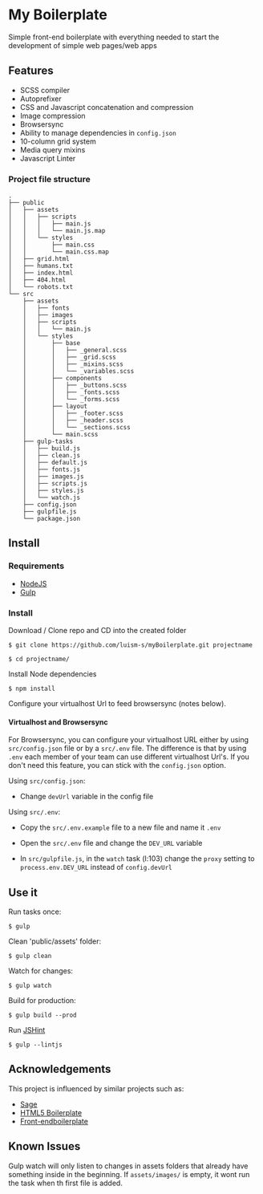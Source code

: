 # My Boilerplate

Simple front-end boilerplate with everything needed to start the development of simple web pages/web apps

## Features

* SCSS compiler
* Autoprefixer
* CSS and Javascript concatenation and compression
* Image compression
* Browsersync
* Ability to manage dependencies in `config.json`
* 10-column grid system
* Media query mixins 
* Javascript Linter

### Project file structure

    .                                     
    ├── public                                  
    │   ├── assets                                   
    │   │   ├── scripts                              
    │   │   │   ├── main.js                          
    │   │   │   └── main.js.map                      
    │   │   └── styles                               
    │   │       ├── main.css                         
    │   │       └── main.css.map                     
    │   ├── grid.html                                
    │   ├── humans.txt                               
    │   ├── index.html                                       
    │   ├── 404.html                              
    │   └── robots.txt                                   
    └── src                                          
        ├── assets                                   
        │   ├── fonts                                
        │   ├── images                               
        │   ├── scripts                              
        │   │   └── main.js                          
        │   └── styles                               
        │       ├── base                             
        │       │   ├── _general.scss                
        │       │   ├── _grid.scss                   
        │       │   ├── _mixins.scss                 
        │       │   └── _variables.scss              
        │       ├── components                       
        │       │   ├── _buttons.scss                
        │       │   ├── _fonts.scss                  
        │       │   └── _forms.scss                  
        │       ├── layout                           
        │       │   ├── _footer.scss                 
        │       │   ├── _header.scss                 
        │       │   └── _sections.scss               
        │       └── main.scss                                  
        ├── gulp-tasks                               
        │   ├── build.js                             
        │   ├── clean.js                             
        │   ├── default.js                           
        │   ├── fonts.js                             
        │   ├── images.js                            
        │   ├── scripts.js                           
        │   ├── styles.js                            
        │   └── watch.js                    
        ├── config.json                              
        ├── gulpfile.js                             
        └── package.json                             
                                                 
## Install

### Requirements

* [NodeJS](https://nodejs.org/)
* [Gulp](http://gulpjs.com/)

### Install

Download / Clone repo and CD into the created folder

    $ git clone https://github.com/luism-s/myBoilerplate.git projectname 

    $ cd projectname/
    
Install Node dependencies

    $ npm install

Configure your virtualhost Url to feed browsersync (notes below).
 
#### Virtualhost and Browsersync

For Browsersync, you can configure your virtualhost URL either by using `src/config.json` file or by a `src/.env` file. The difference is that by using `.env` each member of your team can use different virtualhost Url's. If you don't need this feature, you can stick with the `config.json` option.

Using `src/config.json`:

* Change `devUrl` variable in the config file


Using `src/.env`:

* Copy the `src/.env.example` file to a new file and name it `.env`
    
* Open the `src/.env` file and change the `DEV_URL` variable

* In `src/gulpfile.js`, in the `watch` task (l:103) change the `proxy` setting to `process.env.DEV_URL` instead of `config.devUrl`


## Use it

Run tasks once: 

    $ gulp

Clean 'public/assets' folder:

    $ gulp clean

Watch for changes:

    $ gulp watch

Build for production: 

    $ gulp build --prod

Run [JSHint](http://jshint.com/) 

    $ gulp --lintjs

## Acknowledgements 

This project is influenced by similar projects such as:
* [Sage](https://roots.io/sage/)
* [HTML5 Boilerplate](https://html5boilerplate.com/)
* [Front-endboilerplate](http://frontendboilerplate.com/)

## Known Issues
Gulp watch will only listen to changes in assets folders that already have something inside in the beginning. If `assets/images/` is empty, it wont run the task when th first file is added. 